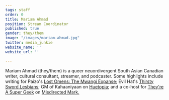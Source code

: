```yaml
---
tags: staff
order: 0
title: Mariam Ahmad
position: Stream Coordinator
published: true
gender: they/them
image: "/images/mariam-ahmad.jpg"
twitter: media_junkie
website_name: ''
website_url: ''

---
```

Mariam Ahmad (they/them) is a queer neuordivergent South Asian Canadian writer, cultural consultant, streamer, and podcaster. Some highlights include writing for Paizo's [Lost Omens: The Mwangi Expanse](https://paizo.com/products/btq027ot/discuss&page=10?Pathfinder-Lost-Omens-The-Mwangi-Expanse); Evil Hat's [Thirsty Sword Lesbians;](https://evilhat.com/product/thirsty-sword-lesbians/) GM of Kahaaniyaan on [Huetopia](https://www.twitch.tv/huetopia); and a co-host for [They're A Super Geek](https://twitter.com/tasgeek) on [Misdirected Mark.](http://misdirectedmark.com/)